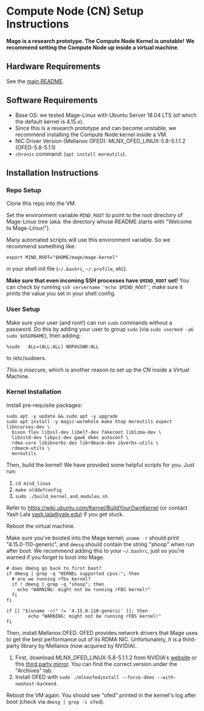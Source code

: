 # Compute Node (CN) Setup Instructions

**Mage is a research prototype. The Compute Node Kernel is unstable!**
**We recommend setting the Compute Node up inside a virtual machine**. 

## Hardware Requirements

See the [main README](../README.md). 

## Software Requirements

- Base OS: we tested Mage-Linux with Ubuntu Server 18.04 LTS (of which the
  default kernel is 4.15.x). 
- Since this is a research prototype and can become unstable, we recommend
  installing the Compute Node kernel inside a VM. 
- NIC Driver Version (Mellanox OFED): MLNX_OFED_LINUX-5.8-5.1.1.2 (OFED-5.8-5.1.1)
- `chronic` command: (`apt install moreutils`). 

## Installation Instructions

### Repo Setup

Clone this repo into the VM. 

Set the environment variable `MIND_ROOT` to point to the root directory of
Mage-Linux tree (aka: the directory whose README starts with "Welcome to
Mage-Linux!"). 

Many automated scripts will use this environment variable. 
So we recommend something like: 

```
export MIND_ROOT="$HOME/mage/mage-kernel"
```

in your shell init file (`~/.bashrc`, `~/.profile`, etc). 

**Make sure that even incoming SSH processes have `$MIND_ROOT` set!**
You can check by running `ssh servername 'echo $MIND_ROOT'`; make sure it
prints the value you set in your shell config. 

### User Setup

Make sure your user (and root!) can run `sudo` commands without a password. 
Do this by adding your user to group `sudo` 
(via `sudo usermod -aG sudo $USERNAME`), then adding: 
```
%sudo   ALL=(ALL:ALL) NOPASSWD:ALL
```
to /etc/sudoers. 

*This is insecure*, which is another reason to set up the CN inside a Virtual
Machine. 


### Kernel Installation

Install pre-requisite packages: 

```
sudo apt -y update && sudo apt -y upgrade
sudo apt install -y magic-wormhole make htop moreutils expect libncurses-dev \
  bison flex libssl-dev libelf-dev fakeroot liblzma-dev \
  libzstd-dev libpci-dev gawk dkms autoconf \
  rdma-core libibverbs-dev librdmacm-dev ibverbs-utils \
  rdmacm-utils \
  moreutils
```

Then, build the kernel! We have provided some helpful scripts for you. Just
run: 
1. `cd mind_linux`
2. `make olddefconfig`
3. `sudo ./build_kernel_and_modules.sh`

Refer to https://wiki.ubuntu.com/Kernel/BuildYourOwnKernel
(or contact Yash Lala <yash.lala@yale.edu>) if you get stuck. 

Reboot the virtual machine. 

Make sure you've booted into the Mage kernel; `uname -r` should print
"4.15.0-110-generic", and `dmesg` should contain the string "shoop" when run
after boot. We recommend adding this to your `~/.bashrc`, just so you're
warned if you forget to boot into Mage. 

```
# does dmesg go back to first boot?
if dmesg | grep -q "KERNEL supported cpus:"; then
  # are we running rfbs kernel?
  if ! dmesg | grep -q "shoop"; then
    echo "WARNING: might not be running rFBS kernel!"
  fi
fi

if [[ "$(uname -r)" != '4.15.0-110-generic' ]]; then
        echo "WARNING: might not be running rFBS kernel!"
fi
```

Then, install Mellanox OFED. OFED provides network drivers that Mage uses to
get the best performance out of its RDMA NIC. Unfortunately, it is a
third-party library by Mellanox (now acquired by NVIDIA). 
1. First, download MLNX_OFED_LINUX-5.8-5.1.1.2 from NVIDIA's 
   [website](https://network.nvidia.com/products/infiniband-drivers/linux/mlnx_ofed/) or this [third party mirror](https://downloaders.azurewebsites.net/downloaders/mlnx_ofed_downloader/downloader3.html).
   You can find the correct version under the "Archives" tab. 
2. Install OFED with
   `sudo ./mlnxofedinstall --force-dkms --with-neohost-backend`. 

Reboot the VM again. 
You should see "ofed" printed in the kernel's log after boot (check via `dmesg
| grep -i ofed`). 
